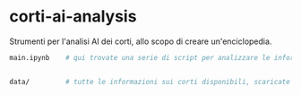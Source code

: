 # corti-ai-analysis
Strumenti per l'analisi AI dei corti, allo scopo di creare un'enciclopedia.

```sh
main.ipynb    # qui trovate una serie di script per analizzare le informazioni sui corti


data/         # tutte le informazioni sui corti disponibili, scaricate da librogams's land in formato macchina
```